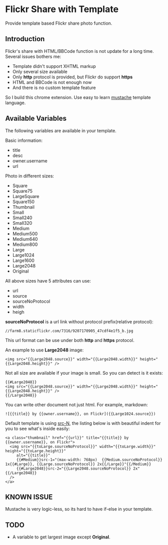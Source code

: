 Flickr Share with Template
==========================

Provide template based Flickr share photo function.

Introduction
------------

Flickr's share with HTML/BBCode function is not update for a long time. Several issues bothers me:

* Template didn't support XHTML markup
* Only several size available
* Only **http** protocol is provided, but Flickr do support **https**
* HTML and BBCode is not enough now
* And there is no custom template feature

So I build this chrome extension. Use easy to learn [mustache][] template language.

[mustache]:http://mustache.github.io/

Available Variables
-------------------

The following variables are available in your template.

Basic information:

* title
* desc
* owner.username
* url

Photo in different sizes:

* Square
* Square75
* LargeSquare
* Square150
* Thumbnail
* Small
* Small240
* Small320
* Medium
* Medium500
* Medium640
* Medium800
* Large
* Large1024
* Large1600
* Large2048
* Original

All above sizes have 5 attributes can use:

* url
* source
* sourceNoProtocol
* width
* heigh

**sourceNoProtocol** is a url link without protocol prefix(relative protocol):

    //farm8.staticflickr.com/7316/9207170905_47cdf4e1f5_b.jpg

This url format can be use under both **http** and **https** protocol.

An example to use **Large2048** image:

    <img src="{{Large2048.source}}" width="{{Large2048.width}}" height="{{Large2048.height}}" />

Not all size are available if your image is small. So you can detect is it exists:

    {{#Large2048}}
    <img src="{{Large2048.source}}" width="{{Large2048.width}}" height="{{Large2048.height}}" />
    {{/Large2048}}

You can write other document not just html. For example, markdown:

    ![{{title}} by {{owner.username}}, on Flickr]({{Large1024.source}})

Default template is using [src-N][], the listing below is with beautiful indent for you to see what's inside easily:

    <a class="thumbnail" href="{{url}}" title="{{title}} by {{owner.username}}, on Flickr">
      <img src="{{toLarge.sourceNoProtocol}}" width="{{toLarge.width}}" height="{{toLarge.height}}" 
         alt="{{title}}" 
         {{#Medium}}src-1="(max-width: 768px)  {{Medium.sourceNoProtocol}} 1x{{#Large}}, {{Large.sourceNoProtocol}} 2x{{/Large}}"{{/Medium}}
         {{#Large2048}}src-2="{{Large2048.sourceNoProtocol}} 2x"{{/Large2048}}
      />
    </a>

[src-N]:http://tabatkins.github.io/specs/respimg/Overview.html#syntax

KNOWN ISSUE
-----------

Mustache is very logic-less, so its hard to have if-else in your template.

TODO
----

* A variable to get largest image except **Original**.
